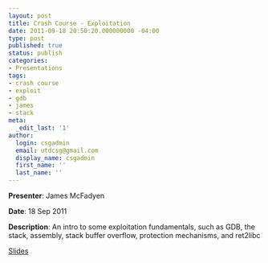 ```yaml
---
layout: post
title: Crash Course - Exploitation
date: 2011-09-18 20:50:20.000000000 -04:00
type: post
published: true
status: publish
categories:
- Presentations
tags:
- crash course
- exploit
- gdb
- james
- stack
meta:
  _edit_last: '1'
author:
  login: csgadmin
  email: utdcsg@gmail.com
  display_name: csgadmin
  first_name: ''
  last_name: ''
---
```


**Presenter**: James McFadyen

**Date**: 18 Sep 2011

**Description**: An intro to some exploitation fundamentals, such as GDB, the stack, assembly, stack buffer overflow, protection mechanisms, and ret2libc

[Slides](http://csg.utdallas.edu/wp-content/uploads/2012/08/exploitcrashcourse.odp)
